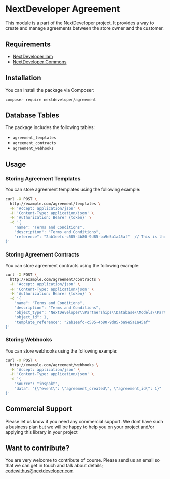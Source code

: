 # NextDeveloper Agreement

This module is a part of the NextDeveloper project. It provides a way to create and manage agreements between the store owner and the customer.

## Requirements

- [NextDeveloper Iam](https://github.com/nextdeveloper-nl/iam)
- [NextDeveloper Commons](https://github.com/nextdeveloper-nl/commons)

## Installation

You can install the package via Composer:

```bash
composer require nextdeveloper/agreement
```

## Database Tables

The package includes the following tables:

- `agreement_templates`
- `agreement_contracts`
- `agreement_webhooks`

## Usage

### Storing Agreement Templates

You can store agreement templates using the following example:

```bash
curl -X POST \
  http://example.com/agreement/templates \
  -H 'Accept: application/json' \
  -H 'Content-Type: application/json' \
  -H 'Authorization: Bearer {token}' \
  -d '{
    "name": "Terms and Conditions",
    "description": "Terms and Conditions",
    "reference": "2ab1eefc-c585-4b80-9d85-ba9e5a1a45af"  // This is the reference of the template in the external system
}'
```

### Storing Agreement Contracts

You can store agreement contracts using the following example:

```bash
curl -X POST \
  http://example.com/agreement/contracts \
  -H 'Accept: application/json' \
  -H 'Content-Type: application/json' \
  -H 'Authorization: Bearer {token}' \
  -d '{
    "name": "Terms and Conditions",
    "description": "Terms and Conditions",
    "object_type": "NextDeveloper\\Partnerships\\Database\\Models\\Partnership",
    "object_id": 1,
    "template_reference": "2ab1eefc-c585-4b80-9d85-ba9e5a1a45af"
}'
```

### Storing Webhooks

You can store webhooks using the following example:

```bash
curl -X POST \
  http://example.com/agreement/webhooks \
  -H 'Accept: application/json' \
  -H 'Content-Type: application/json' \
  -d '{
    "source": "inspakt",
    "data": "{\"event\": \"agreement_created\", \"agreement_id\": 1}"
}'
```

## Commercial Support
Please let us know if you need any commercial support. We dont have such a business plan but we will be happy to help you on your project and/or applying this library in your project

## Want to contribute?
You are very welcome to contribute of course. Please send us an email so that we can get in touch and talk about details;
codewithus@nextdeveloper.com

